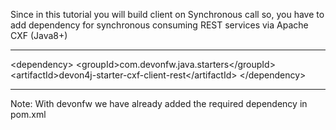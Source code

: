 

Since in this tutorial you will build client on Synchronous call so, you have to add dependency for synchronous consuming REST services via Apache CXF (Java8+)

----
&lt;dependency&gt;
  &lt;groupId&gt;com.devonfw.java.starters&lt;/groupId&gt;
  &lt;artifactId&gt;devon4j-starter-cxf-client-rest&lt;/artifactId&gt;
&lt;/dependency&gt;

----
Note: With devonfw we have already added the required dependency in pom.xml



